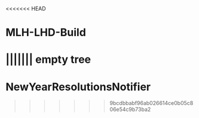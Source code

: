 <<<<<<< HEAD
# MLH-LHD-Build
||||||| empty tree
=======
# NewYearResolutionsNotifier
>>>>>>> 9bcdbbabf96ab026614ce0b05c806e54c9b73ba2
